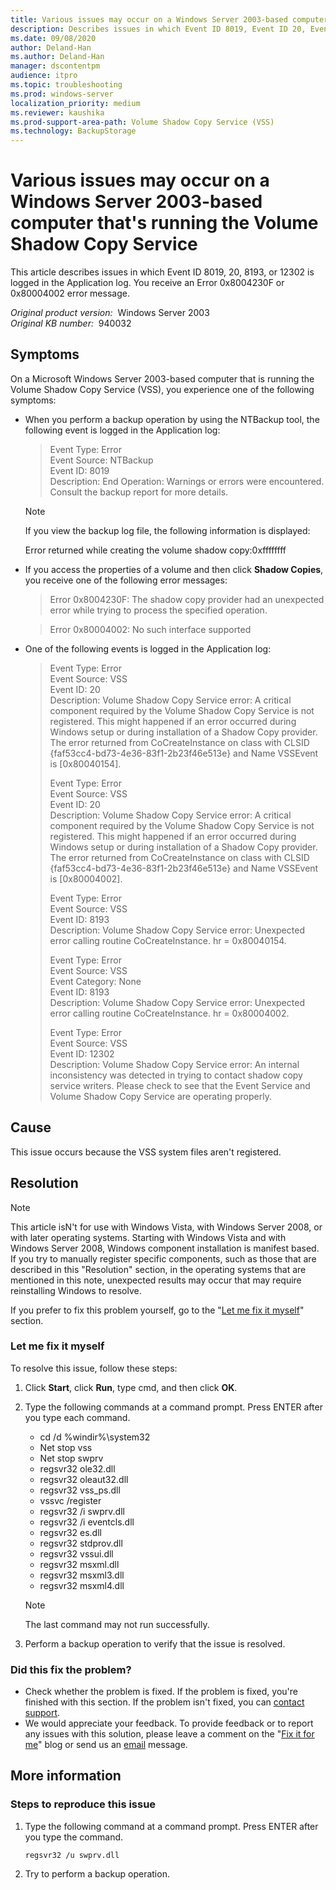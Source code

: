 ```yaml
---
title: Various issues may occur on a Windows Server 2003-based computer running the Volume Shadow Copy Service
description: Describes issues in which Event ID 8019, Event ID 20, Event ID 8193, or Event ID 12302 may be logged in the Application log. You may receive an Error 0x8004230F error message or an Error 0x80004002 error message.
ms.date: 09/08/2020
author: Deland-Han
ms.author: Deland-Han
manager: dscontentpm
audience: itpro
ms.topic: troubleshooting
ms.prod: windows-server
localization_priority: medium
ms.reviewer: kaushika
ms.prod-support-area-path: Volume Shadow Copy Service (VSS)
ms.technology: BackupStorage
---
```

# Various issues may occur on a Windows Server 2003-based computer that's running the Volume Shadow Copy Service

This article describes issues in which Event ID 8019, 20, 8193, or 12302 is logged in the Application log. You receive an Error 0x8004230F or 0x80004002 error message.

_Original product version:_ &nbsp;Windows Server 2003  
_Original KB number:_ &nbsp;940032

## Symptoms

On a Microsoft Windows Server 2003-based computer that is running the Volume Shadow Copy Service (VSS), you experience one of the following symptoms:

- When you perform a backup operation by using the NTBackup tool, the following event is logged in the Application log:
    > Event Type: Error  
    Event Source: NTBackup  
    Event ID: 8019  
    Description: End Operation: Warnings or errors were encountered. Consult the backup report for more details.  

    > [!NOTE]
    > If you view the backup log file, the following information is displayed:
    >
    > Error returned while creating the volume shadow copy:0xffffffff

- If you access the properties of a volume and then click **Shadow Copies**, you receive one of the following error messages:
    > Error 0x8004230F: The shadow copy provider had an unexpected error while trying to process the specified operation.

    > Error 0x80004002: No such interface supported

- One of the following events is logged in the Application log:
    > Event Type: Error  
    Event Source: VSS  
    Event ID: 20  
    Description: Volume Shadow Copy Service error: A critical component required by the Volume Shadow Copy Service is not registered. This might happened if an error occurred during Windows setup or during installation of a Shadow Copy provider. The error returned from CoCreateInstance on class with CLSID {faf53cc4-bd73-4e36-83f1-2b23f46e513e} and Name VSSEvent is [0x80040154].  
    >
    > Event Type: Error  
    Event Source: VSS  
    Event ID: 20  
    Description: Volume Shadow Copy Service error: A critical component required by the Volume Shadow Copy Service is not registered. This might happened if an error occurred during Windows setup or during installation of a Shadow Copy provider. The error returned from CoCreateInstance on class with CLSID {faf53cc4-bd73-4e36-83f1-2b23f46e513e} and Name VSSEvent is [0x80004002].  
    >
    > Event Type: Error  
    Event Source: VSS  
    Event ID: 8193  
    Description: Volume Shadow Copy Service error: Unexpected error calling routine CoCreateInstance. hr = 0x80040154.  
    >
    > Event Type: Error  
    Event Source: VSS  
    Event Category: None  
    Event ID: 8193  
    Description: Volume Shadow Copy Service error: Unexpected error calling routine CoCreateInstance. hr = 0x80004002.  
    >
    > Event Type: Error  
    Event Source: VSS  
    Event ID: 12302  
    Description: Volume Shadow Copy Service error: An internal inconsistency was detected in trying to contact shadow copy service writers. Please check to see that the Event Service and Volume Shadow Copy Service are operating properly.

## Cause

This issue occurs because the VSS system files aren't registered.

## Resolution

> [!NOTE]
> This article isN't for use with Windows Vista, with Windows Server 2008, or with later operating systems. Starting with Windows Vista and with Windows Server 2008, Windows component installation is manifest based. If you try to manually register specific components, such as those that are described in this "Resolution" section, in the operating systems that are mentioned in this note, unexpected results may occur that may require reinstalling Windows to resolve.

If you prefer to fix this problem yourself, go to the "[Let me fix it myself](#let-me-fix-it-myself)" section.

### Let me fix it myself

To resolve this issue, follow these steps:

1. Click **Start**, click **Run**, type cmd, and then click **OK**.

2. Type the following commands at a command prompt. Press ENTER after you type each command.

    - cd /d %windir%\system32
    - Net stop vss  
    - Net stop swprv  
    - regsvr32 ole32.dll
    - regsvr32 oleaut32.dll
    - regsvr32 vss_ps.dll  
    - vssvc /register  
    - regsvr32 /i swprv.dll  
    - regsvr32 /i eventcls.dll  
    - regsvr32 es.dll
    - regsvr32 stdprov.dll
    - regsvr32 vssui.dll
    - regsvr32 msxml.dll
    - regsvr32 msxml3.dll
    - regsvr32 msxml4.dll
    > [!NOTE]
    > The last command may not run successfully.
3. Perform a backup operation to verify that the issue is resolved.

### Did this fix the problem?

- Check whether the problem is fixed. If the problem is fixed, you're finished with this section. If the problem isn't fixed, you can [contact support](/contactus).
- We would appreciate your feedback. To provide feedback or to report any issues with this solution, please leave a comment on the "[Fix it for me](https://blogs.technet.com/fixit4me/)" blog or send us an [email](mailto:fixit4me@microsoft.com?subject=kb) message.

## More information

### Steps to reproduce this issue

1. Type the following command at a command prompt. Press ENTER after you type the command.

    ```console
    regsvr32 /u swprv.dll
    ```

2. Try to perform a backup operation.
